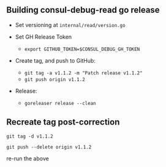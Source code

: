 ## Building consul-debug-read go release

* Set versioning at `internal/read/version.go`

* Set GH Release Token
  * `export GITHUB_TOKEN=$CONSUL_DEBUG_GH_TOKEN`

* Create tag, and push to GitHub: 
  * `git tag -a v1.1.2 -m "Patch release v1.1.2"`
  * `git push origin v1.1.2`

* Release:
  * `goreleaser release --clean`



## Recreate tag post-correction

`git tag -d v1.1.2`

`git push --delete origin v1.1.2 `

re-run the above